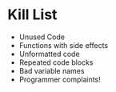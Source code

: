 Kill List
=========
* Unused Code
* Functions with side effects
* Unformatted code
* Repeated code blocks
* Bad variable names
* Programmer complaints!
